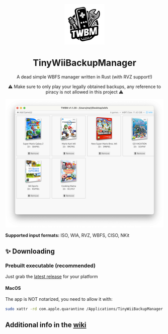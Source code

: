 <p align="center">
    <img alt="logo" width="128" src="logo.png">
    <h1 align="center">TinyWiiBackupManager</h1>
    <p align="center">A dead simple WBFS manager written in Rust (with RVZ support!)</p>
    <p align="center">⚠️ Make sure to only play your legally obtained backups, any reference to piracy is not allowed in this project ⚠️</p>
    <img alt="screenshot" src="screenshot.png">
</p>

**Supported input formats:** ISO, WIA, RVZ, WBFS, CISO, NKit

## ✨ Downloading

### Prebuilt executable (recommended)

Just grab the [latest release](https://github.com/mq1/TinyWiiBackupManager/releases/latest) for your platform

#### MacOS

The app is NOT notarized, you need to allow it with:
```sh
sudo xattr -rd com.apple.quarantine /Applications/TinyWiiBackupManager.app
```

## Additional info in the [wiki](https://github.com/mq1/TinyWiiBackupManager/wiki)
